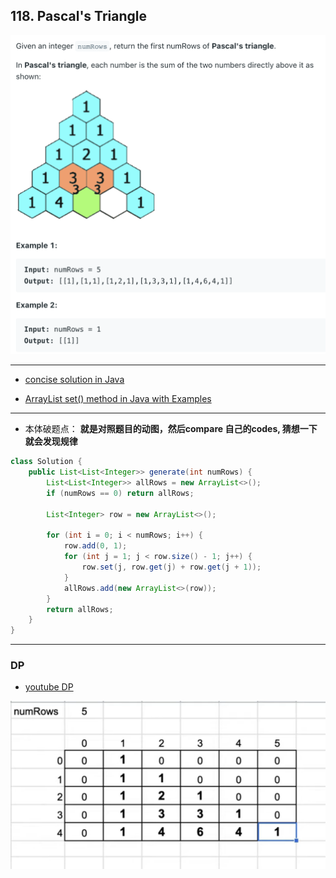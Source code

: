 ## 118. Pascal's Triangle
![](img/2022-09-05-22-42-48.png)

---
- [concise solution in Java](https://leetcode.com/problems/pascals-triangle/discuss/38141/My-concise-solution-in-Java)

- [ArrayList set() method in Java with Examples](https://www.geeksforgeeks.org/arraylist-set-method-in-java-with-examples/)
---

- 本体破题点： **就是对照题目的动图，然后compare 自己的codes, 猜想一下 就会发现规律**


```java
class Solution {
    public List<List<Integer>> generate(int numRows) {
        List<List<Integer>> allRows = new ArrayList<>();
        if (numRows == 0) return allRows;
        
        List<Integer> row = new ArrayList<>();
        
        for (int i = 0; i < numRows; i++) {
            row.add(0, 1);
            for (int j = 1; j < row.size() - 1; j++) {
                row.set(j, row.get(j) + row.get(j + 1));
            }
            allRows.add(new ArrayList<>(row));
        }
        return allRows;
    }
}
```


---
### DP

- [youtube DP](https://www.youtube.com/watch?v=9XQ0SCx03zY)

![](img/2023-04-04-20-46-50.png)

```java
```
